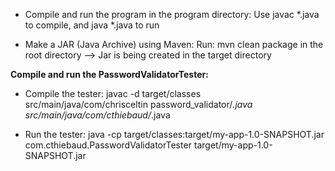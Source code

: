 * Compile and run the program in the program directory:
Use javac *.java to compile, and java *.java to run

* Make a JAR (Java Archive) using Maven:
Run: mvn clean package in the root directory 
--> Jar is being created in the target directory

**Compile and run the PasswordValidatorTester:** 
* Compile the tester: 
javac -d target/classes src/main/java/com/chrisceltin password_validator/*.java src/main/java/com/cthiebaud/*.java

* Run the tester:
java -cp target/classes:target/my-app-1.0-SNAPSHOT.jar com.cthiebaud.PasswordValidatorTester target/my-app-1.0-SNAPSHOT.jar